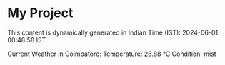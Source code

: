 # My Project

This content is dynamically generated in Indian Time (IST): 2024-06-01 00:48:58 IST


Current Weather in Coimbatore:
Temperature: 26.88 °C
Condition: mist
